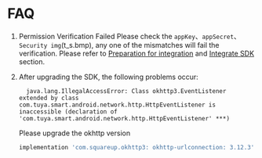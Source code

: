 # FAQ

1. Permission Verification Failed
 Please check the `appKey`、`appSecret`、`Security img`(t_s.bmp), any one of the mismatches will fail the verification. Please refer to [Preparation for integration](https://tuyainc.github.io/tuyasmart_home_android_sdk_doc/en/resource/Preparation.html) and [Integrate SDK](https://tuyainc.github.io/tuyasmart_home_android_sdk_doc/en/resource/Integrated.html) section.

2. After upgrading the SDK, the following problems occur:

	     java.lang.IllegalAccessError: Class okhttp3.EventListener extended by class com.tuya.smart.android.network.http.HttpEventListener is inaccessible (declaration of 'com.tuya.smart.android.network.http.HttpEventListener' ***)

	Please upgrade the okhttp version 

	```groovy
	implementation 'com.squareup.okhttp3: okhttp-urlconnection: 3.12.3'
	```

	